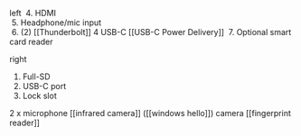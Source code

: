 left
 4. HDMI  
 5. Headphone/mic input  
 6. (2) [[Thunderbolt]] 4  USB-C [[USB-C Power Delivery]]
 7. Optional smart card reader

right 
1. Full-SD  
2. USB-C port  
3. Lock slot

2 x microphone
[[infrared camera]] ([[windows hello]])
camera
[[fingerprint reader]]
